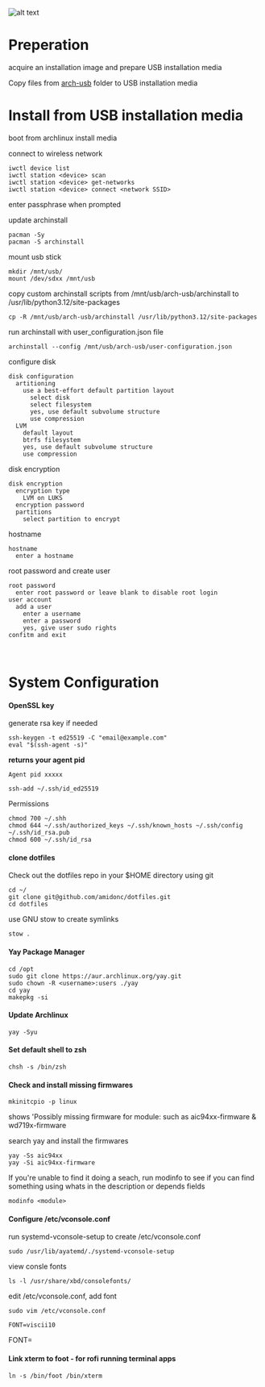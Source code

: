 ![alt text][logo]

[logo]: https://archlinux.org/static/logos/archlinux-logo-dark-1200dpi.b42bd35d5916.png "Arch BTW"

# Preperation

acquire an installation image and prepare USB installation media

Copy files from [arch-usb](arch-usb/) folder to USB installation media


# Install from USB installation media

boot from archlinux install media

connect to wireless network
```
iwctl device list
iwctl station <device> scan
iwctl station <device> get-networks
iwctl station <device> connect <network SSID>
```
enter passphrase when prompted

update archinstall
```
pacman -Sy
pacman -S archinstall
```

mount usb stick
```
mkdir /mnt/usb/
mount /dev/sdxx /mnt/usb
```

copy custom archinstall scripts from /mnt/usb/arch-usb/archinstall to /usr/lib/python3.12/site-packages
```
cp -R /mnt/usb/arch-usb/archinstall /usr/lib/python3.12/site-packages
```
run archinstall with user_configuration.json file
```
archinstall --config /mnt/usb/arch-usb/user-configuration.json
```
configure disk
```
disk configuration
  artitioning
    use a best-effort default partition layout
      select disk
      select filesystem
      yes, use default subvolume structure
      use compression
  LVM
    default layout
    btrfs filesystem
    yes, use default subvolume structure
    use compression
```
disk encryption
```
disk encryption
  encryption type
    LVM on LUKS
  encryption password
  partitions
    select partition to encrypt
```
hostname
```
hostname
  enter a hostname
```
root password and create user
```
root password
  enter root password or leave blank to disable root login
user account
  add a user
    enter a username
    enter a password
    yes, give user sudo rights
confitm and exit
```  

<br/>

# System Configuration

#### OpenSSL key
generate rsa key if needed
```
ssh-keygen -t ed25519 -C "email@example.com"
eval "$(ssh-agent -s)"
```
**returns your agent pid**
```
Agent pid xxxxx
```
```
ssh-add ~/.ssh/id_ed25519
```
Permissions
```
chmod 700 ~/.shh	
chmod 644 ~/.ssh/authorized_keys ~/.ssh/known_hosts ~/.ssh/config ~/.ssh/id_rsa.pub
chmod 600 ~/.ssh/id_rsa
```

#### clone dotfiles

Check out the dotfiles repo in your $HOME directory using git
```
cd ~/
git clone git@github.com/amidonc/dotfiles.git
cd dotfiles
```
use GNU stow to create symlinks
```
stow .
```
 
#### Yay Package Manager
```
cd /opt
sudo git clone https://aur.archlinux.org/yay.git  
sudo chown -R <username>:users ./yay
cd yay
makepkg -si
```

#### Update Archlinux
```
yay -Syu
```

#### Set default shell to zsh
```
chsh -s /bin/zsh
```

#### Check and install missing firmwares
```
mkinitcpio -p linux
```
shows 'Possibly missing firmware for module: 
such as aic94xx-firmware & wd719x-firmware

search yay and install the firmwares
```
yay -Ss aic94xx
yay -Si aic94xx-firmware
```

If you're unable to find it doing a seach, run modinfo to see 
if you can find something using whats in the description or
depends fields
```
modinfo <module>
```
#### Configure /etc/vconsole.conf
run systemd-vconsole-setup  to create /etc/vconsole.conf
```
sudo /usr/lib/ayatemd/./systemd-vconsole-setup
```
view consle fonts
```
ls -l /usr/share/xbd/consolefonts/
```
edit /etc/vconsole.conf, add font
```
sudo vim /etc/vconsole.conf

FONT=viscii10
```


FONT=

#### Link xterm to foot - for rofi running terminal apps
```
ln -s /bin/foot /bin/xterm
```
